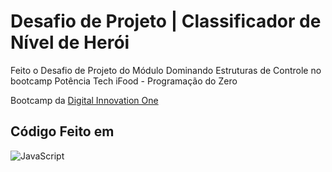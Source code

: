 # Desafio de Projeto | Classificador de Nível de Herói

Feito o Desafio de Projeto do Módulo Dominando Estruturas de Controle no bootcamp Potência Tech iFood - Programação do Zero

Bootcamp da [Digital Innovation One](https://web.dio.me/)

  ## Código Feito em 
  ![JavaScript](https://img.shields.io/badge/JavaScript-000?style=for-the-badge&logo=javascript&logoColor=yellow)

